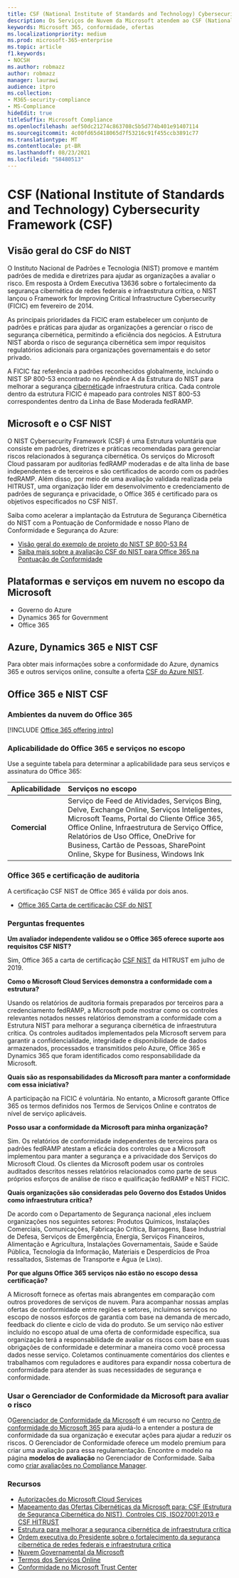 ```yaml
---
title: CSF (National Institute of Standards and Technology) Cybersecurity Framework (CSF)
description: Os Serviços de Nuvem da Microsoft atendem ao CSF (National Institute of Standards and Technology) Cybersecurity Framework (CSF).
keywords: Microsoft 365, conformidade, ofertas
ms.localizationpriority: medium
ms.prod: microsoft-365-enterprise
ms.topic: article
f1.keywords:
- NOCSH
ms.author: robmazz
author: robmazz
manager: laurawi
audience: itpro
ms.collection:
- M365-security-compliance
- MS-Compliance
hideEdit: true
titleSuffix: Microsoft Compliance
ms.openlocfilehash: aef50dc21274c863708c5b5d774b401e91407114
ms.sourcegitcommit: 4c00fd65d418065d7f53216c91f455ccb3891c77
ms.translationtype: MT
ms.contentlocale: pt-BR
ms.lasthandoff: 08/23/2021
ms.locfileid: "58480513"
---
```

# <a name="national-institute-of-standards-and-technology-nist-cybersecurity-framework-csf"></a>CSF (National Institute of Standards and Technology) Cybersecurity Framework (CSF)

## <a name="nist-csf-overview"></a>Visão geral do CSF do NIST

O Instituto Nacional de Padrões e Tecnologia (NIST) promove e mantém padrões de medida e diretrizes para ajudar as organizações a avaliar o risco. Em resposta à Ordem Executiva 13636 sobre o fortalecimento da segurança cibernética de redes federais e infraestrutura crítica, o NIST lançou o Framework for Improving Critical Infrastructure Cybersecurity (FICIC) em fevereiro de 2014.

As principais prioridades da FICIC eram estabelecer um conjunto de padrões e práticas para ajudar as organizações a gerenciar o risco de segurança cibernética, permitindo a eficiência dos negócios. A Estrutura NIST aborda o risco de segurança cibernética sem impor requisitos regulatórios adicionais para organizações governamentais e do setor privado.

A FICIC faz referência a padrões reconhecidos globalmente, incluindo o NIST SP 800-53 encontrado no Apêndice A da Estrutura do NIST para melhorar a segurança [cibernética](https://www.nist.gov/publications/framework-improving-critical-infrastructure-cybersecurity-version-11)de infraestrutura crítica. Cada controle dentro da estrutura FICIC é mapeado para controles NIST 800-53 correspondentes dentro da Linha de Base Moderada fedRAMP.

## <a name="microsoft-and-the-nist-csf"></a>Microsoft e o CSF NIST

O NIST Cybersecurity Framework (CSF) é uma Estrutura voluntária que consiste em padrões, diretrizes e práticas recomendadas para gerenciar riscos relacionados à segurança cibernética. Os serviços do Microsoft Cloud passaram por auditorias fedRAMP moderadas e de alta linha de base independentes e de terceiros e são certificados de acordo com os padrões fedRAMP. Além disso, por meio de uma avaliação validada realizada pela HITRUST, uma organização líder em desenvolvimento e credenciamento de padrões de segurança e privacidade, o Office 365 é certificado para os objetivos especificados no CSF NIST.

Saiba como acelerar a implantação da Estrutura de Segurança Cibernética do NIST com a Pontuação de Conformidade e nosso Plano de Conformidade e Segurança do Azure:

- [Visão geral do exemplo de projeto do NIST SP 800-53 R4](/azure/governance/blueprints/samples/nist-sp-800-53-rev4/)
- [Saiba mais sobre a avaliação CSF do NIST para Office 365 na Pontuação de Conformidade](https://techcommunity.microsoft.com/t5/Security-Privacy-and-Compliance/New-NIST-CSF-and-CSA-CCM-assessments-available-in-Compliance/ba-p/218554)

## <a name="microsoft-in-scope-cloud-platforms--services"></a>Plataformas e serviços em nuvem no escopo da Microsoft

- Governo do Azure
- Dynamics 365 for Government
- Office 365

## <a name="azure-dynamics-365-and-nist-csf"></a>Azure, Dynamics 365 e NIST CSF

Para obter mais informações sobre a conformidade do Azure, dynamics 365 e outros serviços online, consulte a oferta [CSF do Azure NIST](/azure/compliance/offerings/offering-nist-csf).

## <a name="office-365-and-nist-csf"></a>Office 365 e NIST CSF

### <a name="office-365-cloud-environments"></a>Ambientes da nuvem do Office 365

[!INCLUDE [Office 365 offering intro](../includes/o365-offering-introduction.md)]

### <a name="office-365-applicability-and-in-scope-services"></a>Aplicabilidade do Office 365 e serviços no escopo

Use a seguinte tabela para determinar a aplicabilidade para seus serviços e assinatura do Office 365:

| **Aplicabilidade** | **Serviços no escopo** |
|:------------------|:----------------------|
| **Comercial** | Serviço de Feed de Atividades, Serviços Bing, Delve, Exchange Online, Serviços Inteligentes, Microsoft Teams, Portal do Cliente Office 365, Office Online, Infraestrutura de Serviço Office, Relatórios de Uso Office, OneDrive for Business, Cartão de Pessoas, SharePoint Online, Skype for Business, Windows Ink |

### <a name="office-365-audit-cycle-and-certification"></a>Office 365 e certificação de auditoria

A certificação CSF NIST de Office 365 é válida por dois anos.

- [Office 365 Carta de certificação CSF do NIST](https://aka.ms/O365NISTCSFcertification)

### <a name="frequently-asked-questions"></a>Perguntas frequentes

**Um avaliador independente validou se o Office 365 oferece suporte aos requisitos CSF NIST?**

Sim, Office 365 a carta de certificação [CSF NIST](https://servicetrust.microsoft.com/ViewPage/MSComplianceGuide?command=Download&downloadType=Document&downloadId=2a472d92-7c3b-47e0-9ae7-0f539da31f42&docTab=4ce99610-c9c0-11e7-8c2c-f908a777fa4d_GRC_Assessment_Reports) da HITRUST em julho de 2019.

**Como o Microsoft Cloud Services demonstra a conformidade com a estrutura?**

Usando os relatórios de auditoria formais preparados por terceiros para a credenciamento fedRAMP, a Microsoft pode mostrar como os controles relevantes notados nesses relatórios demonstram a conformidade com a Estrutura NIST para melhorar a segurança cibernética de infraestrutura crítica. Os controles auditados implementados pela Microsoft servem para garantir a confidencialidade, integridade e disponibilidade de dados armazenados, processados e transmitidos pelo Azure, Office 365 e Dynamics 365 que foram identificados como responsabilidade da Microsoft.

**Quais são as responsabilidades da Microsoft para manter a conformidade com essa iniciativa?**

A participação na FICIC é voluntária. No entanto, a Microsoft garante Office 365 os termos definidos nos Termos de Serviços Online e contratos de nível de serviço aplicáveis.

**Posso usar a conformidade da Microsoft para minha organização?**

Sim. Os relatórios de conformidade independentes de terceiros para os padrões fedRAMP atestam a eficácia dos controles que a Microsoft implementou para manter a segurança e a privacidade dos Serviços do Microsoft Cloud. Os clientes da Microsoft podem usar os controles auditados descritos nesses relatórios relacionados como parte de seus próprios esforços de análise de risco e qualificação fedRAMP e NIST FICIC.

**Quais organizações são consideradas pelo Governo dos Estados Unidos como infraestrutura crítica?**

De acordo com o Departamento de Segurança nacional [,](https://www.dhs.gov/critical-infrastructure-sectors)eles incluem organizações nos seguintes setores: Produtos Químicos, Instalações Comerciais, Comunicações, Fabricação Crítica, Barragens, Base Industrial de Defesa, Serviços de Emergência, Energia, Serviços Financeiros, Alimentação e Agricultura, Instalações Governamentais, Saúde e Saúde Pública, Tecnologia da Informação, Materiais e Desperdícios de Proa ressaltados, Sistemas de Transporte e Água (e Lixo).

**Por que alguns Office 365 serviços não estão no escopo dessa certificação?**

A Microsoft fornece as ofertas mais abrangentes em comparação com outros provedores de serviços de nuvem. Para acompanhar nossas amplas ofertas de conformidade entre regiões e setores, incluímos serviços no escopo de nossos esforços de garantia com base na demanda de mercado, feedback do cliente e ciclo de vida do produto. Se um serviço não estiver incluído no escopo atual de uma oferta de conformidade específica, sua organização terá a responsabilidade de avaliar os riscos com base em suas obrigações de conformidade e determinar a maneira como você processa dados nesse serviço. Coletamos continuamente comentários dos clientes e trabalhamos com reguladores e auditores para expandir nossa cobertura de conformidade para atender às suas necessidades de segurança e conformidade.

### <a name="use-microsoft-compliance-manager-to-assess-your-risk"></a>Usar o Gerenciador de Conformidade da Microsoft para avaliar o risco

O[Gerenciador de Conformidade da Microsoft](/microsoft-365/compliance/compliance-manager) é um recurso no [Centro de conformidade do Microsoft 365](/microsoft-365/compliance/microsoft-365-compliance-center) para ajudá-lo a entender a postura de conformidade da sua organização e executar ações para ajudar a reduzir os riscos. O Gerenciador de Conformidade oferece um modelo premium para criar uma avaliação para essa regulamentação. Encontre o modelo na página **modelos de avaliação** no Gerenciador de Conformidade. Saiba como [criar avaliações no Compliance Manager](/microsoft-365/compliance/compliance-manager-assessments).

### <a name="resources"></a>Recursos

- [Autorizações do Microsoft Cloud Services](https://marketplace.fedramp.gov/index.html#/products?status=Compliant&sort=productName)
- [Mapeamento das Ofertas Cibernéticas da Microsoft para: CSF (Estrutura de Segurança Cibernética do NIST), Controles CIS, ISO27001:2013 e CSF HITRUST](https://go.microsoft.com/fwlink/p/?linkid=2074025)
- [Estrutura para melhorar a segurança cibernética de infraestrutura crítica](https://www.nist.gov/publications/framework-improving-critical-infrastructure-cybersecurity-version-11)
- [Ordem executiva do Presidente sobre o fortalecimento da segurança cibernética de redes federais e infraestrutura crítica](https://www.whitehouse.gov/the-press-office/2017/05/11/presidential-executive-order-strengthening-cybersecurity-federal)
- [Nuvem Governamental da Microsoft](https://go.microsoft.com/fwlink/p/?linkid=2087246)
- [Termos dos Serviços Online](https://www.microsoftvolumelicensing.com/DocumentSearch.aspx?Mode=3&DocumentTypeId=31)
- [Conformidade no Microsoft Trust Center](https://www.microsoft.com/trust-center/compliance/compliance-overview)
